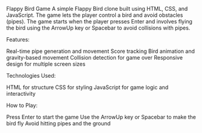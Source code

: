 Flappy Bird Game
A simple Flappy Bird clone built using HTML, CSS, and JavaScript. The game lets the player control a bird and avoid obstacles (pipes). The game starts when the player presses Enter and involves flying the bird using the ArrowUp key or Spacebar to avoid collisions with pipes.

Features:

Real-time pipe generation and movement
Score tracking
Bird animation and gravity-based movement
Collision detection for game over
Responsive design for multiple screen sizes

Technologies Used:

HTML for structure
CSS for styling
JavaScript for game logic and interactivity

How to Play:

Press Enter to start the game
Use the ArrowUp key or Spacebar to make the bird fly
Avoid hitting pipes and the ground

